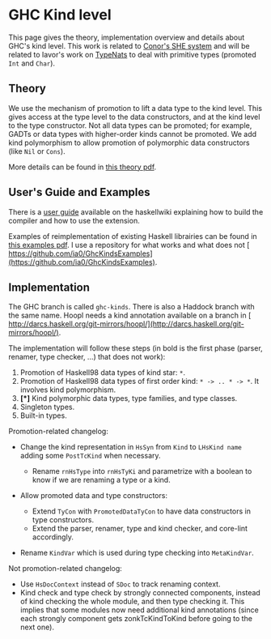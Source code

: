 # GHC Kind level


This page gives the theory, implementation overview and details about GHC's kind level.  This work is related to [ Conor's SHE system](http://personal.cis.strath.ac.uk/~conor/pub/she/) and will be related to Iavor's work on [TypeNats](type-nats) to deal with primitive types (promoted `Int` and `Char`).

## Theory


We use the mechanism of promotion to lift a data type to the kind level.  This gives access at the type level to the data constructors, and at the kind level to the type constructor.  Not all data types can be promoted; for example, GADTs or data types with higher-order kinds cannot be promoted.  We add kind polymorphism to allow promotion of polymorphic data constructors (like `Nil` or `Cons`).


More details can be found in [ this theory pdf](http://gallium.inria.fr/~jcretin/ghc/theory.pdf).

## User's Guide and Examples


There is a [ user guide](http://haskell.org/haskellwiki/GHC/Kinds) available on the haskellwiki explaining how to build the compiler and how to use the extension.


Examples of reimplementation of existing Haskell librairies can be found in [ this examples pdf](http://gallium.inria.fr/~jcretin/ghc/examples.pdf).  I use a repository for what works and what does not [ https://github.com/ia0/GhcKindsExamples](https://github.com/ia0/GhcKindsExamples).

## Implementation


The GHC branch is called `ghc-kinds`.  There is also a Haddock branch with the same name.  Hoopl needs a kind annotation available on a branch in [ http://darcs.haskell.org/git-mirrors/hoopl/](http://darcs.haskell.org/git-mirrors/hoopl/).


The implementation will follow these steps (in bold is the first phase (parser, renamer, type checker, ...) that does not work):

1. Promotion of Haskell98 data types of kind star: `*`.
1. Promotion of Haskell98 data types of first order kind: `* -> .. * -> *`. It involves kind polymorphism.
1. **\[\*\]** Kind polymorphic data types, type families, and type classes.
1. Singleton types.
1. Built-in types.


Promotion-related changelog:

- Change the kind representation in `HsSyn` from `Kind` to `LHsKind name` adding some `PostTcKind` when necessary.

  - Rename `rnHsType` into `rnHsTyKi` and parametrize with a boolean to know if we are renaming a type or a kind.
- Allow promoted data and type constructors:

  - Extend `TyCon` with `PromotedDataTyCon` to have data constructors in type constructors.
  - Extend the parser, renamer, type and kind checker, and core-lint accordingly.
- Rename `KindVar` which is used during type checking into `MetaKindVar`.


Not promotion-related changelog:

- Use `HsDocContext` instead of `SDoc` to track renaming context.
- Kind check and type check by strongly connected components, instead of kind checking the whole module, and then type checking it.  This implies that some modules now need additional kind annotations (since each strongly component gets zonkTcKindToKind before going to the next one).
